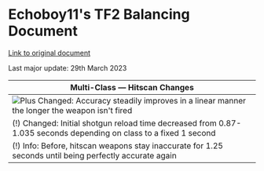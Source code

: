 # Echoboy11's TF2 Balancing Document

[Link to original document](https://docs.google.com/document/d/186OAOOb0G6yfN5JRpFiDb79U2BcS0q_mvfUlQijbLtc/edit#heading=h.iqtvhsc42oed)

Last major update: 29th March 2023

|Multi-Class — Hitscan Changes|
| --- |
|![Plus](30px_Pictogram_Plus.png "Plus")  Changed: Accuracy steadily improves in a linear manner the longer the weapon isn't fired|
|(!) Changed: Initial shotgun reload time decreased from 0.87-1.035 seconds depending on class to a fixed 1 second|
|(!) Info: Before, hitscan weapons stay inaccurate for 1.25 seconds until being perfectly accurate again||
